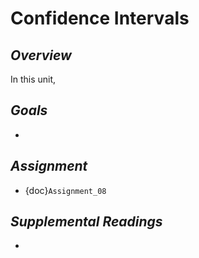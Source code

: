 # __Confidence Intervals__

## *Overview*
In this unit, 

## *Goals*
* 

## *Assignment*
* {doc}`Assignment_08`

## *Supplemental Readings*
* 
